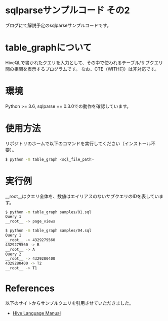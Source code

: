 # sqlparseサンプルコード その2

ブログにて解説予定のsqlparseサンプルコードです。

# table_graphについて
HiveQLで書かれたクエリを入力として、その中で使われるテーブル/サブクエリ間の相関を表示するプログラムです。
なお、CTE（WITH句）は非対応です。

# 環境
Python >= 3.6, sqlparse == 0.3.0での動作を確認しています。

# 使用方法
リポジトリのホームで以下のコマンドを実行してください（インストール不要）。

```bash
$ python -m table_graph <sql_file_path>
```

# 実行例
__root__はクエリ全体を、数値はエイリアスのないサブクエリのIDを表しています。

```bash
$ python -m table_graph samples/01.sql 
Query 1
__root__ -> page_views

$ python -m table_graph samples/04.sql 
Query 1
__root__ -> 4329279560
4329279560 -> B
__root__ -> A
Query 2
__root__ -> 4329280400
4329280400 -> T2
__root__ -> T1
```

# References 
以下のサイトからサンプルクエリを引用させていただきました。
- [Hive Language Manual](https://cwiki.apache.org/confluence/display/Hive/LanguageManual)
